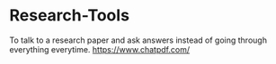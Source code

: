 # Research-Tools

To talk to a research paper and ask answers instead of going through everything everytime.
https://www.chatpdf.com/
